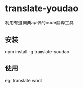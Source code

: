 # translate-youdao
利用有道词典api做的node翻译工具

## 安装
npm install -g translate-youdao

## 使用

eg: translate word